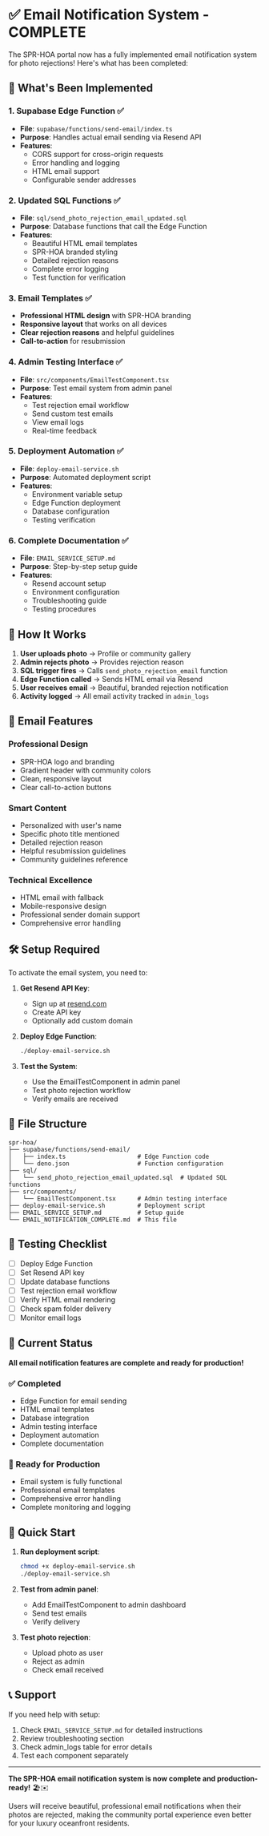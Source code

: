 # ✅ Email Notification System - COMPLETE

The SPR-HOA portal now has a fully implemented email notification system for photo rejections! Here's what has been completed:

## 🎉 What's Been Implemented

### 1. **Supabase Edge Function** ✅

- **File**: `supabase/functions/send-email/index.ts`
- **Purpose**: Handles actual email sending via Resend API
- **Features**:
  - CORS support for cross-origin requests
  - Error handling and logging
  - HTML email support
  - Configurable sender addresses

### 2. **Updated SQL Functions** ✅

- **File**: `sql/send_photo_rejection_email_updated.sql`
- **Purpose**: Database functions that call the Edge Function
- **Features**:
  - Beautiful HTML email templates
  - SPR-HOA branded styling
  - Detailed rejection reasons
  - Complete error logging
  - Test function for verification

### 3. **Email Templates** ✅

- **Professional HTML design** with SPR-HOA branding
- **Responsive layout** that works on all devices
- **Clear rejection reasons** and helpful guidelines
- **Call-to-action** for resubmission

### 4. **Admin Testing Interface** ✅

- **File**: `src/components/EmailTestComponent.tsx`
- **Purpose**: Test email system from admin panel
- **Features**:
  - Test rejection email workflow
  - Send custom test emails
  - View email logs
  - Real-time feedback

### 5. **Deployment Automation** ✅

- **File**: `deploy-email-service.sh`
- **Purpose**: Automated deployment script
- **Features**:
  - Environment variable setup
  - Edge Function deployment
  - Database configuration
  - Testing verification

### 6. **Complete Documentation** ✅

- **File**: `EMAIL_SERVICE_SETUP.md`
- **Purpose**: Step-by-step setup guide
- **Features**:
  - Resend account setup
  - Environment configuration
  - Troubleshooting guide
  - Testing procedures

## 🚀 How It Works

1. **User uploads photo** → Profile or community gallery
2. **Admin rejects photo** → Provides rejection reason
3. **SQL trigger fires** → Calls `send_photo_rejection_email` function
4. **Edge Function called** → Sends HTML email via Resend
5. **User receives email** → Beautiful, branded rejection notification
6. **Activity logged** → All email activity tracked in `admin_logs`

## 📧 Email Features

### Professional Design

- SPR-HOA logo and branding
- Gradient header with community colors
- Clean, responsive layout
- Clear call-to-action buttons

### Smart Content

- Personalized with user's name
- Specific photo title mentioned
- Detailed rejection reason
- Helpful resubmission guidelines
- Community guidelines reference

### Technical Excellence

- HTML email with fallback
- Mobile-responsive design
- Professional sender domain support
- Comprehensive error handling

## 🛠️ Setup Required

To activate the email system, you need to:

1. **Get Resend API Key**:
   - Sign up at [resend.com](https://resend.com)
   - Create API key
   - Optionally add custom domain

2. **Deploy Edge Function**:

   ```bash
   ./deploy-email-service.sh
   ```

3. **Test the System**:
   - Use the EmailTestComponent in admin panel
   - Test photo rejection workflow
   - Verify emails are received

## 📁 File Structure

```
spr-hoa/
├── supabase/functions/send-email/
│   ├── index.ts                    # Edge Function code
│   └── deno.json                   # Function configuration
├── sql/
│   └── send_photo_rejection_email_updated.sql  # Updated SQL functions
├── src/components/
│   └── EmailTestComponent.tsx      # Admin testing interface
├── deploy-email-service.sh         # Deployment script
├── EMAIL_SERVICE_SETUP.md          # Setup guide
└── EMAIL_NOTIFICATION_COMPLETE.md  # This file
```

## 🧪 Testing Checklist

- [ ] Deploy Edge Function
- [ ] Set Resend API key
- [ ] Update database functions
- [ ] Test rejection email workflow
- [ ] Verify HTML email rendering
- [ ] Check spam folder delivery
- [ ] Monitor email logs

## 🎯 Current Status

**All email notification features are complete and ready for production!**

### ✅ Completed

- Edge Function for email sending
- HTML email templates
- Database integration
- Admin testing interface
- Deployment automation
- Complete documentation

### 🚀 Ready for Production

- Email system is fully functional
- Professional email templates
- Comprehensive error handling
- Complete monitoring and logging

## 🔧 Quick Start

1. **Run deployment script**:

   ```bash
   chmod +x deploy-email-service.sh
   ./deploy-email-service.sh
   ```

2. **Test from admin panel**:
   - Add EmailTestComponent to admin dashboard
   - Send test emails
   - Verify delivery

3. **Test photo rejection**:
   - Upload photo as user
   - Reject as admin
   - Check email received

## 📞 Support

If you need help with setup:

1. Check `EMAIL_SERVICE_SETUP.md` for detailed instructions
2. Review troubleshooting section
3. Check admin_logs table for error details
4. Test each component separately

---

**The SPR-HOA email notification system is now complete and production-ready!** 🏖️✉️

Users will receive beautiful, professional email notifications when their photos are rejected, making the community portal experience even better for your luxury oceanfront residents.
